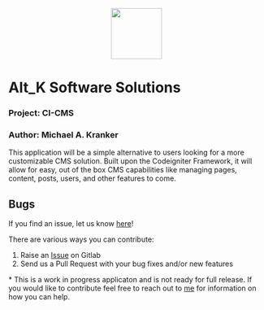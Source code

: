 <p align="center"><a href="https://codeigniter.com" target="_blank"><img width="100"src="https://codeigniter.com/assets/images/ci-logo-big.png"></a></p>

# Alt_K Software Solutions

### Project: CI-CMS
### Author: Michael A. Kranker

This application will be a simple alternative to users looking for a more customizable CMS solution.
Built upon the Codeigniter Framework, it will allow for easy, out of the box CMS capabilities like managing 
pages, content, posts, users, and other features to come.

## Bugs ##
If you find an issue, let us know [here](https://gitlab.com/mkhimself/ci-cms/issues/new)!

There are various ways you can contribute:

1. Raise an [Issue](https://gitlab.com/mkhimself/ci-cms/issues) on Gitlab
2. Send us a Pull Request with your bug fixes and/or new features

\* This is a work in progress applicaton and is not ready for full release. If you would like to contribute 
feel free to reach out to [me](https://www.michaelkranker.com) for information on how you can help.
